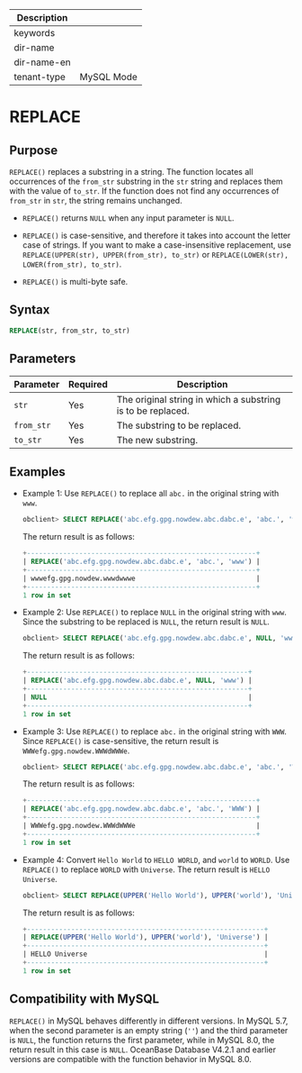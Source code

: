 | Description   |                 |
|---------------|-----------------|
| keywords      |                 |
| dir-name      |                 |
| dir-name-en   |                 |
| tenant-type   | MySQL Mode      |

# REPLACE

## Purpose

`REPLACE()` replaces a substring in a string. The function locates all occurrences of the `from_str` substring in the `str` string and replaces them with the value of `to_str`. If the function does not find any occurrences of `from_str` in `str`, the string remains unchanged.

- `REPLACE()` returns `NULL` when any input parameter is `NULL`.

- `REPLACE()` is case-sensitive, and therefore it takes into account the letter case of strings. If you want to make a case-insensitive replacement, use `REPLACE(UPPER(str), UPPER(from_str), to_str)` or `REPLACE(LOWER(str), LOWER(from_str), to_str)`.

- `REPLACE()` is multi-byte safe.

## Syntax

```sql
REPLACE(str, from_str, to_str)
```

## Parameters

| Parameter | Required | Description |
|----------|-----------|--------------------------------|
| `str` | Yes | The original string in which a substring is to be replaced.  |
| `from_str` | Yes | The substring to be replaced.  |
| `to_str` | Yes | The new substring.  |

## Examples

- Example 1: Use `REPLACE()` to replace all `abc.` in the original string with `www`.

    ```sql
    obclient> SELECT REPLACE('abc.efg.gpg.nowdew.abc.dabc.e', 'abc.', 'www');
    ```

    The return result is as follows:

    ```sql
    +---------------------------------------------------------+
    | REPLACE('abc.efg.gpg.nowdew.abc.dabc.e', 'abc.', 'www') |
    +---------------------------------------------------------+
    | wwwefg.gpg.nowdew.wwwdwwwe                              |
    +---------------------------------------------------------+
    1 row in set
    ```

- Example 2: Use `REPLACE()` to replace `NULL` in the original string with `www`. Since the substring to be replaced is `NULL`, the return result is `NULL`.

    ```sql
    obclient> SELECT REPLACE('abc.efg.gpg.nowdew.abc.dabc.e', NULL, 'www');
    ```

    The return result is as follows:

    ```sql
    +-------------------------------------------------------+
    | REPLACE('abc.efg.gpg.nowdew.abc.dabc.e', NULL, 'www') |
    +-------------------------------------------------------+
    | NULL                                                  |
    +-------------------------------------------------------+
    1 row in set
    ```

- Example 3: Use `REPLACE()` to replace `abc.` in the original string with `WWW`. Since `REPLACE()` is case-sensitive, the return result is `WWWefg.gpg.nowdew.WWWdWWWe`.

    ```sql
    obclient> SELECT REPLACE('abc.efg.gpg.nowdew.abc.dabc.e', 'abc.', 'WWW');
    ```

    The return result is as follows:

    ```sql
    +---------------------------------------------------------+
    | REPLACE('abc.efg.gpg.nowdew.abc.dabc.e', 'abc.', 'WWW') |
    +---------------------------------------------------------+
    | WWWefg.gpg.nowdew.WWWdWWWe                              |
    +---------------------------------------------------------+
    1 row in set
    ```

- Example 4: Convert `Hello World` to `HELLO WORLD`, and `world` to `WORLD`. Use `REPLACE()` to replace `WORLD` with `Universe`. The return result is `HELLO Universe`.

    ```sql
    obclient> SELECT REPLACE(UPPER('Hello World'), UPPER('world'), 'Universe');
    ```

    The return result is as follows:

    ```sql
    +-----------------------------------------------------------+
    | REPLACE(UPPER('Hello World'), UPPER('world'), 'Universe') |
    +-----------------------------------------------------------+
    | HELLO Universe                                            |
    +-----------------------------------------------------------+
    1 row in set
    ```

## Compatibility with MySQL

`REPLACE()` in MySQL behaves differently in different versions. In MySQL 5.7, when the second parameter is an empty string (`''`) and the third parameter is `NULL`, the function returns the first parameter, while in MySQL 8.0, the return result in this case is `NULL`. OceanBase Database V4.2.1 and earlier versions are compatible with the function behavior in MySQL 8.0.
